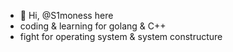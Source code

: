 - 👋 Hi, @S1moness here
- coding & learning for golang & C++
- fight for operating system & system constructure

<!---
S1moness/S1moness is a ✨ special ✨ repository because its `README.md` (this file) appears on your GitHub profile.
You can click the Preview link to take a look at your changes.
--->
